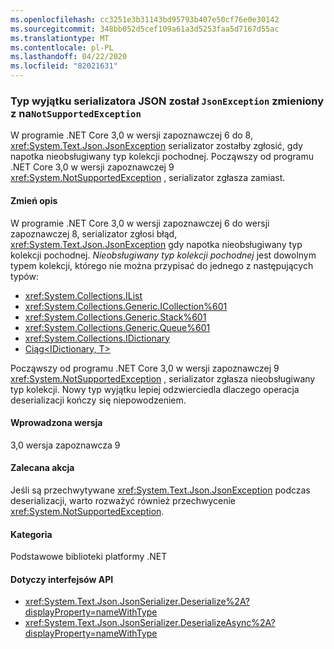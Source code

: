 ```yaml
---
ms.openlocfilehash: cc3251e3b31143bd95793b407e50cf76e0e30142
ms.sourcegitcommit: 348bb052d5cef109a61a3d5253faa5d7167d55ac
ms.translationtype: MT
ms.contentlocale: pl-PL
ms.lasthandoff: 04/22/2020
ms.locfileid: "82021631"
---
```

### <a name="json-serializer-exception-type-changed-from-jsonexception-to-notsupportedexception"></a>Typ wyjątku serializatora JSON został `JsonException` zmieniony z na`NotSupportedException`

W programie .NET Core 3,0 w wersji zapoznawczej 6 do 8, <xref:System.Text.Json.JsonException> serializator zostałby zgłosić, gdy napotka nieobsługiwany typ kolekcji pochodnej. Począwszy od programu .NET Core 3,0 w wersji zapoznawczej 9 <xref:System.NotSupportedException> , serializator zgłasza zamiast.

#### <a name="change-description"></a>Zmień opis

W programie .NET Core 3,0 w wersji zapoznawczej 6 do wersji zapoznawczej 8, serializator zgłosi błąd, <xref:System.Text.Json.JsonException> gdy napotka nieobsługiwany typ kolekcji pochodnej. *Nieobsługiwany typ kolekcji pochodnej* jest dowolnym typem kolekcji, którego nie można przypisać do jednego z następujących typów:

- <xref:System.Collections.IList>
- <xref:System.Collections.Generic.ICollection%601>
- <xref:System.Collections.Generic.Stack%601>
- <xref:System.Collections.Generic.Queue%601>
- <xref:System.Collections.IDictionary>
- [Ciąg\<IDictionary, T>](xref:System.Collections.Generic.IDictionary%602)

Począwszy od programu .NET Core 3,0 w wersji zapoznawczej 9 <xref:System.NotSupportedException> , serializator zgłasza nieobsługiwany typ kolekcji. Nowy typ wyjątku lepiej odzwierciedla dlaczego operacja deserializacji kończy się niepowodzeniem.

#### <a name="version-introduced"></a>Wprowadzona wersja

3,0 wersja zapoznawcza 9

#### <a name="recommended-action"></a>Zalecana akcja

Jeśli są przechwytywane <xref:System.Text.Json.JsonException> podczas deserializacji, warto rozważyć również przechwycenie <xref:System.NotSupportedException>.

#### <a name="category"></a>Kategoria

Podstawowe biblioteki platformy .NET

#### <a name="affected-apis"></a>Dotyczy interfejsów API

- <xref:System.Text.Json.JsonSerializer.Deserialize%2A?displayProperty=nameWithType>
- <xref:System.Text.Json.JsonSerializer.DeserializeAsync%2A?displayProperty=nameWithType>

<!--

#### Affected APIs

- `Overload:System.Text.Json.JsonSerializer.Deserialize`
- `Overload:System.Text.Json.JsonSerializer.DeserializeAsync`

-->
